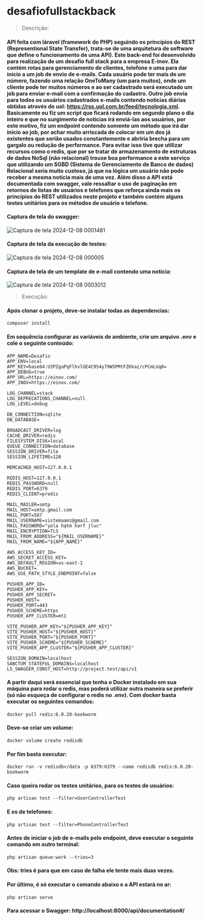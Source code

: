 ﻿# desafiofullstackback

> Descrição:
#### API feita com láravel (framework do PHP) seguindo os princípios do REST (Representional State Transfer), trata-se de uma arquitetura de software que define o funcionamento de uma API). Este back-end foi desenvolvido para realização de um desafio full stack para a empresa E-inov. Ela contém rotas para gerenciamento de clientes, telefone e uma para dar início a um job de envio de e-mails. Cada usuário pode ter mais de um número, fazendo uma relação OneToMany (um para muitos), onde um cliente pode ter muitos números e ao ser cadastrado será executado um job para enviar e-mail com a confirmação do cadastro. Outro job envia para todos os usuários cadastrados e-mails contendo notícias diárias obtidas através do uol: https://rss.uol.com.br/feed/tecnologia.xml. Basicamente eu fiz um script que ficará rodando em segundo plano o dia inteiro e que no surgimento de notícias irá enviá-las aos usuários, por este motivo, fiz um endpoint contendo somente um método que irá dar início ao job, por achar muito arriscada de colocar em um dos já existentes que serião usados constantemente e abriria brecha para um gargalo ou redução de performance. Para evitar isso tive que utilizar recursos como o redis, que por se tratar de armazenamento de estruturas de dados NoSql (não relacional) trouxe boa performance a este serviço que utilizando um SGBD (Sistema de Gerenciamento de Banco de dados) Relacional seria muito custoso, já que na lógica um usuário não pode receber a mesma notícia mais de uma vez. Além disso a API está documentada com swagger, vale ressaltar o uso de paginação em retornos de listas de usuários e telefones que reforça ainda mais os princípios do REST utilizados neste projeto e também contém alguns testes unitários para os métodos de usuário e telefone.

#### Captura de tela do swagger:
![Captura de tela 2024-12-08 0001481](https://github.com/user-attachments/assets/61eda17a-5ca3-4c7b-9210-5c3e37772a6a)

#### Captura de tela da execução de testes:
![Captura de tela 2024-12-08 000005](https://github.com/user-attachments/assets/20813fc4-676d-4bcf-8b62-ab39c3b1bb96)

#### Captura de tela de um template de e-mail contendo uma notícia:
![Captura de tela 2024-12-08 0003012](https://github.com/user-attachments/assets/fe9c7ea5-4015-43f7-82a5-3703818afae8)

> Execução:
#### Após clonar o projeto, deve-se instalar todas as dependencias:
~~~~
composer install
~~~~
#### Em sequência configurar as variáveis de ambiente, crie um arquivo .env e cole o seguinte conteúdo:
~~~~
APP_NAME=Desafio
APP_ENV=local
APP_KEY=base64:U3PZgaPqFlhvlGE4C954y79WSPMtFZKkaz/cPCmLUq8=
APP_DEBUG=true
APP_URL=https://einov.com/
APP_INOV=https://einov.com/

LOG_CHANNEL=stack
LOG_DEPRECATIONS_CHANNEL=null
LOG_LEVEL=debug

DB_CONNECTION=sqlite
DB_DATABASE=

BROADCAST_DRIVER=log
CACHE_DRIVER=redis
FILESYSTEM_DISK=local
QUEUE_CONNECTION=database
SESSION_DRIVER=file
SESSION_LIFETIME=120

MEMCACHED_HOST=127.0.0.1

REDIS_HOST=127.0.0.1
REDIS_PASSWORD=null
REDIS_PORT=6379
REDIS_CLIENT=predis

MAIL_MAILER=smtp
MAIL_HOST=smtp.gmail.com
MAIL_PORT=587
MAIL_USERNAME=sistemaamz@gmail.com
MAIL_PASSWORD="yola hqtm harf jluc"
MAIL_ENCRYPTION=TLS
MAIL_FROM_ADDRESS="${MAIL_USERNAME}"
MAIL_FROM_NAME="${APP_NAME}"

AWS_ACCESS_KEY_ID=
AWS_SECRET_ACCESS_KEY=
AWS_DEFAULT_REGION=us-east-1
AWS_BUCKET=
AWS_USE_PATH_STYLE_ENDPOINT=false

PUSHER_APP_ID=
PUSHER_APP_KEY=
PUSHER_APP_SECRET=
PUSHER_HOST=
PUSHER_PORT=443
PUSHER_SCHEME=https
PUSHER_APP_CLUSTER=mt1

VITE_PUSHER_APP_KEY="${PUSHER_APP_KEY}"
VITE_PUSHER_HOST="${PUSHER_HOST}"
VITE_PUSHER_PORT="${PUSHER_PORT}"
VITE_PUSHER_SCHEME="${PUSHER_SCHEME}"
VITE_PUSHER_APP_CLUSTER="${PUSHER_APP_CLUSTER}"

SESSION_DOMAIN=localhost
SANCTUM_STATEFUL_DOMAINS=localhost
L5_SWAGGER_CONST_HOST=http://project.test/api/v1
~~~~
#### A partir daqui será essencial que tenha o Docker instalado em sua máquina para rodar o redis, mas poderá utilizar outra maneira se preferir (só não esqueça de configurar o redis no .env). Com docker basta executar os seguintes comandos:
~~~~
docker pull redis:6.0.20-bookworm
~~~~
#### Deve-se criar um volume:
~~~~
docker volume create redisdb
~~~~
#### Por fim basta executar:
~~~~
docker run -v redisdb>/data -p 6379:6379 --name redisdb redis:6.0.20-bookworm
~~~~
#### Caso queira rodar os testes unitários, para os testes de usuários:
~~~~
php artisan test --filter=UserControllerTest 
~~~~
#### E os de telefones:
~~~~
php artisan test --filter=PhoneControllerTest 
~~~~
#### Antes de iniciar o job de e-mails pelo endpoint, deve executar o seguinte comando em outro terminal:
~~~~
php artisan queue:work --tries=3
~~~~
#### Obs: tries é para que em caso de falha ele tente mais duas vezes.

#### Por último, é só executar o comando abaixo e a API estará no ar:
~~~
php artisan serve
~~~

#### Para acessar o Swagger: http://localhost:8000/api/documentation#/
